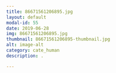 ```yaml
---
title: 86671561206895.jpg
layout: default
modal-id: 55
date: 2019-06-28
img: 86671561206895.jpg
thumbnail: 86671561206895-thumbnail.jpg
alt: image-alt
category: cate_human
description: .

---
```

